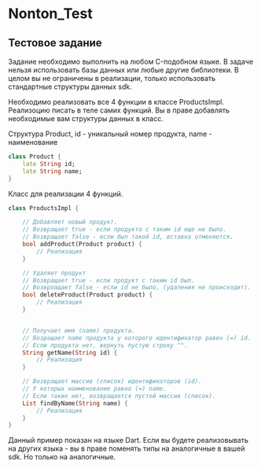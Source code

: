 # Nonton_Test

## Тестовое задание

Задание необходимо выполнить на любом C-подобном языке.
В задаче нельзя использовать базы данных или любые другие библиотеки.
В целом вы не ограничены в реализации, только использовать стандартные структуры данных sdk.

Необходимо реализовать все 4 функции в классе ProductsImpl.
Реализоцию писать в теле самих функций.
Вы в праве добавлять необходимые вам структуры данных в класс.

Структура Product, id - уникальный номер продукта, name - наименование
```dart
class Product {
    late String id;
    late String name;
}
```

Класс для реализации 4 функций.
```dart
class ProductsImpl {

    // Добавляет новый продукт.
    // Возвращает true - если продукта с таким id еще не было.
    // Возвращает false - если был такой id, вставка отменяется.
    bool addProduct(Product product) {
        // Реализация
    }

    // Удаляет продукт
    // Возвращает true - если продукт с таким id был.
    // Возвроащает false - если id не было, (удаления не происходит).
    bool deleteProduct(Product product) {
        // Реализация
    }


    // Получает имя (name) продукта.
    // Возращает name продукта у которого идентификатор равен (=) id.
    // Если продукта нет, вернуть пустую строку "".
    String getName(String id) {
        // Реализация
    }

    // Возвращает массив (список) идентификаторов (id).
    // У которых наименование равно (=) name.
    // Если таких нет, возвращается пустой массив (список).
    List findByName(String name) {
        // Реализация
    }
}
```

Данный пример показан на языке Dart.
Если вы будете реализовывать на других языка - вы в праве поменять типы на аналогичные в вашей sdk.
Но только на аналогичные.